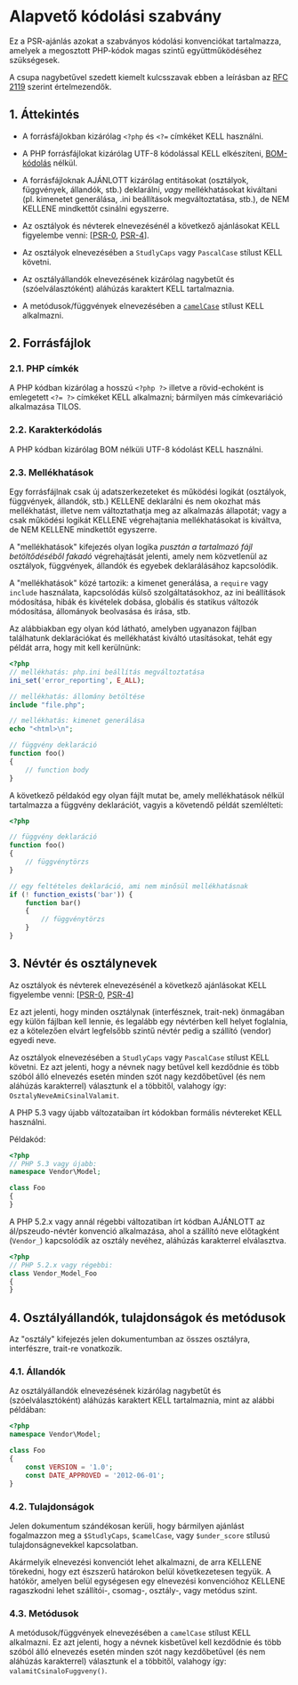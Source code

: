 # Alapvető kódolási szabvány

Ez a PSR-ajánlás azokat a szabványos kódolási konvenciókat tartalmazza, amelyek a megosztott PHP-kódok magas szintű együttműködéséhez szükségesek.

A csupa nagybetűvel szedett kiemelt kulcsszavak ebben a leírásban az [RFC 2119](../related-rfcs/2119.md) szerint értelmezendők.

[PSR-0]: PSR-0.md
[PSR-4]: PSR-4-autoloader.md

## 1. Áttekintés

- A forrásfájlokban kizárólag `<?php` és `<?=` címkéket KELL használni.

- A PHP forrásfájlokat kizárólag UTF-8 kódolással KELL elkészíteni, [BOM-kódolás](https://hu.wikipedia.org/wiki/UTF-8#BOM) nélkül.

- A forrásfájloknak AJÁNLOTT kizárólag entitásokat (osztályok, függvények, állandók, stb.) deklarálni, *vagy* mellékhatásokat kiváltani (pl. kimenetet generálása, .ini beállítások megváltoztatása, stb.), de NEM KELLENE mindkettőt csinálni egyszerre.

- Az osztályok és névterek elnevezésénél a következő ajánlásokat KELL figyelembe venni: [[PSR-0], [PSR-4]].

- Az osztályok elnevezésében a `StudlyCaps` vagy `PascalCase` stílust KELL követni.

- Az osztályállandók elnevezésének kizárólag nagybetűt és (szóelválasztóként) aláhúzás karaktert KELL tartalmaznia.

- A metódusok/függvények elnevezésében a [`camelCase`](https://hu.wikipedia.org/wiki/CamelCase) stílust KELL alkalmazni.

## 2. Forrásfájlok

### 2.1. PHP címkék

A PHP kódban kizárólag a hosszú `<?php ?>` illetve a rövid-echoként is emlegetett `<?= ?>` címkéket KELL alkalmazni; bármilyen más címkevariáció alkalmazása TILOS.

### 2.2. Karakterkódolás

A PHP kódban kizárólag BOM nélküli UTF-8 kódolást KELL használni.

### 2.3. Mellékhatások

Egy forrásfájlnak csak új adatszerkezeteket és működési logikát (osztályok, függvények, állandók,
stb.) KELLENE deklarálni és nem okozhat más mellékhatást, illetve nem változtathatja meg az alkalmazás állapotát; vagy a csak működési logikát KELLENE végrehajtania mellékhatásokat is kiváltva, de NEM KELLENE mindkettőt egyszerre.

A "mellékhatások" kifejezés olyan logika *pusztán a tartalmazó fájl betöltődéséből fakadó* végrehajtását jelenti, amely nem közvetlenül az osztályok, függvények, állandók és egyebek deklarálásához kapcsolódik.

A "mellékhatások" közé tartozik: a kimenet generálása, a `require` vagy `include` használata, kapcsolódás külső szolgáltatásokhoz, az ini beállítások módosítása, hibák és kivételek dobása, globális és statikus változók módosítása, állományok beolvasása és írása, stb.

Az alábbiakban egy olyan kód látható, amelyben ugyanazon fájlban találhatunk deklarációkat és mellékhatást kiváltó utasításokat, tehát egy példát arra, hogy mit kell kerülnünk:

~~~php
<?php
// mellékhatás: php.ini beállítás megváltoztatása
ini_set('error_reporting', E_ALL);

// mellékhatás: állomány betöltése
include "file.php";

// mellékhatás: kimenet generálása
echo "<html>\n";

// függvény deklaráció
function foo()
{
    // function body
}
~~~

A következő példakód egy olyan fájlt mutat be, amely mellékhatások nélkül tartalmazza a függvény deklarációt, vagyis a követendő példát szemlélteti:

~~~php
<?php

// függvény deklaráció
function foo()
{
    // függvénytörzs
}

// egy feltételes deklaráció, ami nem minősül mellékhatásnak
if (! function_exists('bar')) {
    function bar()
    {
        // függvénytörzs
    }
}
~~~

## 3. Névtér és osztálynevek

Az osztályok és névterek elnevezésénél a következő ajánlásokat KELL figyelembe venni: [[PSR-0], [PSR-4]]

Ez azt jelenti, hogy minden osztálynak (interfésznek, trait-nek) önmagában egy külön fájlban kell lennie, és legalább egy névtérben kell helyet foglalnia, ez a kötelezően elvárt legfelsőbb szintű névtér pedig a szállító (vendor) egyedi neve.

Az osztályok elnevezésében a `StudlyCaps` vagy `PascalCase` stílust KELL követni. Ez azt jelenti, hogy a névnek nagy betűvel kell kezdődnie és több szóból álló elnevezés esetén minden szót nagy kezdőbetűvel (és nem aláhúzás karakterrel) választunk el a többitől, valahogy így: `OsztalyNeveAmiCsinalValamit`.

A PHP 5.3 vagy újabb változataiban írt kódokban formális névtereket KELL használni.

Példakód:

~~~php
<?php
// PHP 5.3 vagy újabb:
namespace Vendor\Model;

class Foo
{
}
~~~

A PHP 5.2.x vagy annál régebbi változatiban írt kódban AJÁNLOTT az ál/pszeudo-névtér konvenció alkalmazása, ahol a szállító neve előtagként (`Vendor_`) kapcsolódik az osztály nevéhez, aláhúzás karakterrel elválasztva.

~~~php
<?php
// PHP 5.2.x vagy régebbi:
class Vendor_Model_Foo
{
}
~~~

## 4. Osztályállandók, tulajdonságok és metódusok

Az "osztály" kifejezés jelen dokumentumban az összes osztályra, interfészre, trait-re vonatkozik.

### 4.1. Állandók

Az osztályállandók elnevezésének kizárólag nagybetűt és (szóelválasztóként) aláhúzás karaktert KELL tartalmaznia, mint az alábbi példában:

~~~php
<?php
namespace Vendor\Model;

class Foo
{
    const VERSION = '1.0';
    const DATE_APPROVED = '2012-06-01';
}
~~~

### 4.2. Tulajdonságok

Jelen dokumentum szándékosan kerüli, hogy bármilyen ajánlást fogalmazzon meg a `$StudlyCaps`, `$camelCase`, vagy `$under_score` stílusú tulajdonságnevekkel kapcsolatban.

Akármelyik elnevezési konvenciót lehet alkalmazni, de arra KELLENE törekedni, hogy ezt észszerű határokon belül következetesen tegyük. A hatókör, amelyen belül egységesen egy elnevezési konvencióhoz KELLENE ragaszkodni lehet szállítói-, csomag-, osztály-, vagy metódus szint.

### 4.3. Metódusok

A metódusok/függvények elnevezésében a `camelCase` stílust KELL alkalmazni. Ez azt jelenti, hogy a névnek kisbetűvel kell kezdődnie és több szóból álló elnevezés esetén minden szót nagy kezdőbetűvel (és nem aláhúzás karakterrel) választunk el a többitől, valahogy így: `valamitCsinaloFuggveny()`.
